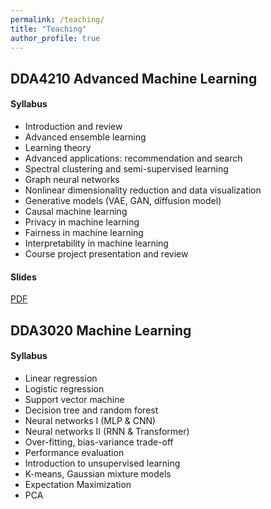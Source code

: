 ```yaml
---
permalink: /teaching/
title: "Teaching"
author_profile: true
---
```




##  DDA4210 Advanced Machine Learning
#### Syllabus
   * Introduction and review
   * Advanced ensemble learning
   * Learning theory
   * Advanced applications: recommendation and search
   * Spectral clustering and semi-supervised learning
   * Graph neural networks
   * Nonlinear dimensionality reduction and data visualization
   * Generative models (VAE, GAN, diffusion model)
   * Causal machine learning
   * Privacy in machine learning
   * Fairness in machine learning
   * Interpretability in machine learning
   * Course project presentation and review 
    
#### Slides
<a href="https://github.com/jicongfan/DDA4210-Advanced-Machine-Learning">PDF</a>

## DDA3020 Machine Learning
#### Syllabus
   * Linear regression
   * Logistic regression
   * Support vector machine
   * Decision tree and random forest 
   * Neural networks I (MLP & CNN)
   * Neural networks II (RNN & Transformer)
   * Over-fitting, bias-variance trade-off 
   * Performance evaluation
   * Introduction to unsupervised learning
   * K-means, Gaussian mixture models
   * Expectation Maximization 
   * PCA 
    


